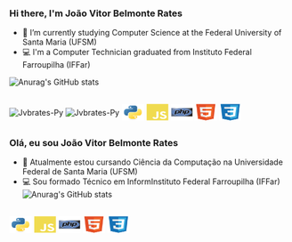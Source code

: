 ### Hi there, I'm João Vitor Belmonte Rates

- 🌱 I’m currently studying Computer Science at the Federal University of Santa Maria (UFSM)
- 💻 I'm a Computer Technician graduated from Instituto Federal Farroupilha (IFFar)

![Anurag's GitHub stats](https://github-readme-stats.vercel.app/api?username=Jvbrates&show_icons=true&theme=tokyonight)

<div style="display: inline_block"><br>
  
  <img align="center" alt="Jvbrates-Py" height="30" width="40" src="https://cdn.jsdelivr.net/gh/devicons/devicon/icons/cplusplus/cplusplus-original.svg">
  <img align="center" alt="Jvbrates-Py" height="30" width="40" src="https://cdn.jsdelivr.net/gh/devicons/devicon/icons/c/c-original.svg">
  <img align="center" alt="Jvbrates-Py" height="30" width="40" src="https://raw.githubusercontent.com/devicons/devicon/master/icons/python/python-original.svg">
  <img align="center" alt="Jvbrates-Js" height="30" width="40" src="https://raw.githubusercontent.com/devicons/devicon/master/icons/javascript/javascript-plain.svg">
  <img align="center" alt="Jvbrates-Php" height="30" width="40" src="https://raw.githubusercontent.com/devicons/devicon/master/icons/php/php-original.svg">
  <img align="center" alt="Jvbrates-HTML" height="30" width="40" src="https://raw.githubusercontent.com/devicons/devicon/master/icons/html5/html5-original.svg">
  <img align="center" alt="Jvbrates-CSS" height="30" width="40" src="https://raw.githubusercontent.com/devicons/devicon/master/icons/css3/css3-original.svg">
  </div>
  
  
  ##
  
  ### Olá, eu sou João Vitor Belmonte Rates

- 🌱 Atualmente estou cursando Ciência da Computação na Universidade Federal de Santa Maria (UFSM)
- 💻 Sou formado Técnico em InformInstituto Federal Farroupilha (IFFar)
![Anurag's GitHub stats](https://github-readme-stats.vercel.app/api?username=Jvbrates&show_icons=true&theme=tokyonight)

<div style="display: inline_block"><br>
  <img align="center" alt="Jvbrates-Py" height="30" width="40" src="https://raw.githubusercontent.com/devicons/devicon/master/icons/python/python-original.svg">
  <img align="center" alt="Jvbrates-Js" height="30" width="40" src="https://raw.githubusercontent.com/devicons/devicon/master/icons/javascript/javascript-plain.svg">
  <img align="center" alt="Jvbrates-Php" height="30" width="40" src="https://raw.githubusercontent.com/devicons/devicon/master/icons/php/php-original.svg">
  <img align="center" alt="Jvbrates-HTML" height="30" width="40" src="https://raw.githubusercontent.com/devicons/devicon/master/icons/html5/html5-original.svg">
  <img align="center" alt="Jvbrates-CSS" height="30" width="40" src="https://raw.githubusercontent.com/devicons/devicon/master/icons/css3/css3-original.svg">
  </div>
  
<!--
**Jvbrates/Jvbrates** is a ✨ _special_ ✨ repository because its `README.md` (this file) appears on your GitHub profile.

Here are some ideas to get you started:

- 🔭 I’m currently working on ...

- 👯 I’m looking to collaborate on ...
- 🤔 I’m looking for help with ...
- 💬 Ask me about ...
- 📫 How to reach me: ...
- 😄 Pronouns: ...
- ⚡ Fun fact: ...
-->

